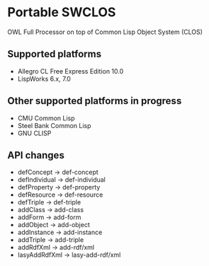 Portable SWCLOS
======

OWL Full Processor on top of Common Lisp Object System (CLOS)

## Supported platforms

* Allegro CL Free Express Edition 10.0
* LispWorks 6.x, 7.0

## Other supported platforms in progress

* CMU Common Lisp
* Steel Bank Common Lisp
* GNU CLISP

## API changes

* defConcept &rarr; def-concept
* defIndividual &rarr; def-individual
* defProperty &rarr; def-property
* defResource &rarr; def-resource
* defTriple &rarr; def-triple
* addClass &rarr; add-class
* addForm &rarr; add-form
* addObject &rarr; add-object
* addInstance &rarr; add-instance
* addTriple &rarr; add-triple
* addRdfXml &rarr; add-rdf/xml
* lasyAddRdfXml &rarr; lasy-add-rdf/xml
